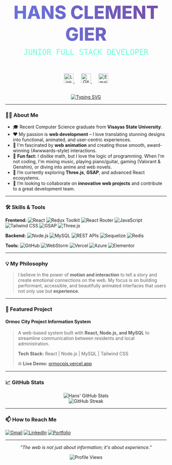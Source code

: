 <div align="center"> 
    <!-- Animated Typography --> 
    <h1 style="font-family: 'Inter', sans-serif; font-weight: 800; font-size: 3.5rem; background: linear-gradient(45deg, #667eea, #764ba2); -webkit-background-clip: text; -webkit-text-fill-color: transparent; margin-bottom: 0.5rem;">
        HANS CLEMENT GIER
    </h1> 
    <div style="position: relative; display: inline-block;"> 
        <h2 style="font-family: 'JetBrains Mono', monospace; color: #64ffda; font-weight: 400; font-size: 1.5rem; margin-top: 0;">
            JUNIOR FULL STACK DEVELOPER
        </h2>
    <div class="animated-underline"></div>
    </div> 

<!-- Social Links -->
<div style="margin: 2rem 0;"> 
    <a href="https://linkedin.com/in/yourprofile" style="margin: 0 10px;"> 
        <img src="https://img.icons8.com/ios-filled/50/64ffda/linkedin.png" alt="LinkedIn" width="30"/> 
    </a> 
    <a href="https://github.com/your-username" style="margin: 0 10px;"> 
        <img src="https://img.icons8.com/ios-filled/50/64ffda/github.png" alt="GitHub" width="30"/> 
    </a> 
    <a href="mailto:your.email@example.com" style="margin: 0 10px;"> 
        <img src="https://img.icons8.com/ios-filled/50/64ffda/email.png" alt="Email" width="30"/> 
    </a> 
</div>
</div>

<p align="center">
  <a href="https://git.io/typing-svg"><img src="https://readme-typing-svg.demolab.com?font=Fira+Code&weight=500&size=24&duration=4000&pause=1000&color=6B7FD7&center=true&vCenter=true&width=435&lines=Turning+Designs+Into+Reality;Anime+Enthusiast+%F0%9F%8E%A7;Music+Producer+%F0%9F%8E%B6;Detail-Oriented+Developer" alt="Typing SVG" /></a>
</p>

---

### 🧑‍💻 About Me

- 🎓 Recent Computer Science graduate from **Visayas State University**.
- ❤️ My passion is **web development** – I love translating stunning designs into functional, animated, and user-centric experiences.
- 🎨 I'm fascinated by **web animation** and creating those smooth, award-winning (Awwwards-style) interactions.
- 🎹 **Fun fact:** I dislike math, but I love the logic of programming. When I'm not coding, I'm mixing music, playing piano/guitar, gaming (Valorant & Genshin), or diving
  into anime and web novels.
- 🌱 I’m currently exploring **Three.js**, **GSAP**, and advanced React ecosystems.
- 👯 I’m looking to collaborate on **innovative web projects** and contribute to a great development team.

---

### 🛠️ Skills & Tools

**Frontend:**
![React](https://img.shields.io/badge/React-20232A?style=for-the-badge&logo=react&logoColor=61DAFB)
![Redux Toolkit](https://img.shields.io/badge/Redux-593D88?style=for-the-badge&logo=redux&logoColor=white)
![React Router](https://img.shields.io/badge/React_Router-CA4245?style=for-the-badge&logo=react-router&logoColor=white)
![JavaScript](https://img.shields.io/badge/JavaScript-F7DF1E?style=for-the-badge&logo=javascript&logoColor=black)
![Tailwind CSS](https://img.shields.io/badge/Tailwind_CSS-38B2AC?style=for-the-badge&logo=tailwind-css&logoColor=white)
![GSAP](https://img.shields.io/badge/GSAP-88CE02?style=for-the-badge&logo=greensock&logoColor=white)
![Three.js](https://img.shields.io/badge/Three.js-000000?style=for-the-badge&logo=three.js&logoColor=white)

**Backend:**
![Node.js](https://img.shields.io/badge/Node.js-339933?style=for-the-badge&logo=nodedotjs&logoColor=white)
![MySQL](https://img.shields.io/badge/MySQL-005C84?style=for-the-badge&logo=mysql&logoColor=white)
![REST APIs](https://img.shields.io/badge/REST_API-FF6C37?style=for-the-badge&logo=rest&logoColor=white)
![Sequelize](https://img.shields.io/badge/Sequelize-52B0E7?style=for-the-badge&logo=sequelize&logoColor=white)
![Redis](https://img.shields.io/badge/Redis-DC382D?style=for-the-badge&logo=redis&logoColor=white)

**Tools:**
![GitHub](https://img.shields.io/badge/GitHub-100000?style=for-the-badge&logo=github&logoColor=white)
![WebStorm](https://img.shields.io/badge/WebStorm-000000?style=for-the-badge&logo=webstorm&logoColor=white)
![Vercel](https://img.shields.io/badge/Vercel-000000?style=for-the-badge&logo=vercel&logoColor=white)
![Azure](https://img.shields.io/badge/Microsoft_Azure-0089D6?style=for-the-badge&logo=microsoft-azure&logoColor=white)
![Elementor](https://img.shields.io/badge/Elementor-92003B?style=for-the-badge&logo=elementor&logoColor=white)

---

### 💡 My Philosophy

> I believe in the power of **motion and interaction** to tell a story and create emotional connections on the web. My focus is on building performant, accessible, and
> beautifully animated interfaces that users not only use but **experience**.

---

### 🚀 Featured Project

#### Ormoc City Project Information System

> A web-based system built with **React, Node.js, and MySQL** to streamline communication between residents and local administration.
>
> **Tech Stack:** React | Node.js | MySQL | Tailwind CSS
>
> 🌐 **Live Demo:** [ormocpis.vercel.app](https://ormocpis.vercel.app/)

---

### 📈 GitHub Stats

<p align="center">
  <img src="https://github-readme-stats.vercel.app/api?username=hansgier&show_icons=true&theme=radical" alt="Hans' GitHub Stats" />
  <br/>
  <img src="https://github-readme-streak-stats.herokuapp.com/?user=hansgier&theme=radical" alt="GitHub Streak" />
</p>

---

### 📫 How to Reach Me

[![Gmail](https://img.shields.io/badge/Gmail-D14836?style=for-the-badge&logo=gmail&logoColor=white)](mailto:gierhansclement@gmail.com)
[![LinkedIn](https://img.shields.io/badge/LinkedIn-0077B5?style=for-the-badge&logo=linkedin&logoColor=white)](https://www.linkedin.com/in/hans-clement-gier-20515527b/)
[![Portfolio](https://img.shields.io/badge/Portfolio-%23000000.svg?style=for-the-badge&logo=firefox&logoColor=#FF7139)](https://hansclementgier.vercel.app/)

---

<p align="center">
  <i>“The web is not just about information; it's about experience.”</i>
</p>

<p align="center">
  <img src="https://komarev.com/ghpvc/?username=hansgier&style=flat-square&color=blue" alt="Profile Views"/>
</p>
